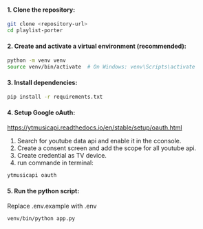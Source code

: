#### 1. Clone the repository:

```bash
git clone <repository-url>
cd playlist-porter
```

#### 2. Create and activate a virtual environment (recommended):

```bash
python -m venv venv
source venv/bin/activate  # On Windows: venv\Scripts\activate
```

#### 3. Install dependencies:

```bash
pip install -r requirements.txt
```

#### 4. Setup Google oAuth:

https://ytmusicapi.readthedocs.io/en/stable/setup/oauth.html

1. Search for youtube data api and enable it in the cconsole.
2. Create a consent screen and add the scope for all youtube api.
3. Create credential as TV device.
4. run commande in terminal:

```bash
ytmusicapi oauth
```

#### 5. Run the python script:

Replace .env.example with .env

```bash
venv/bin/python app.py
```
